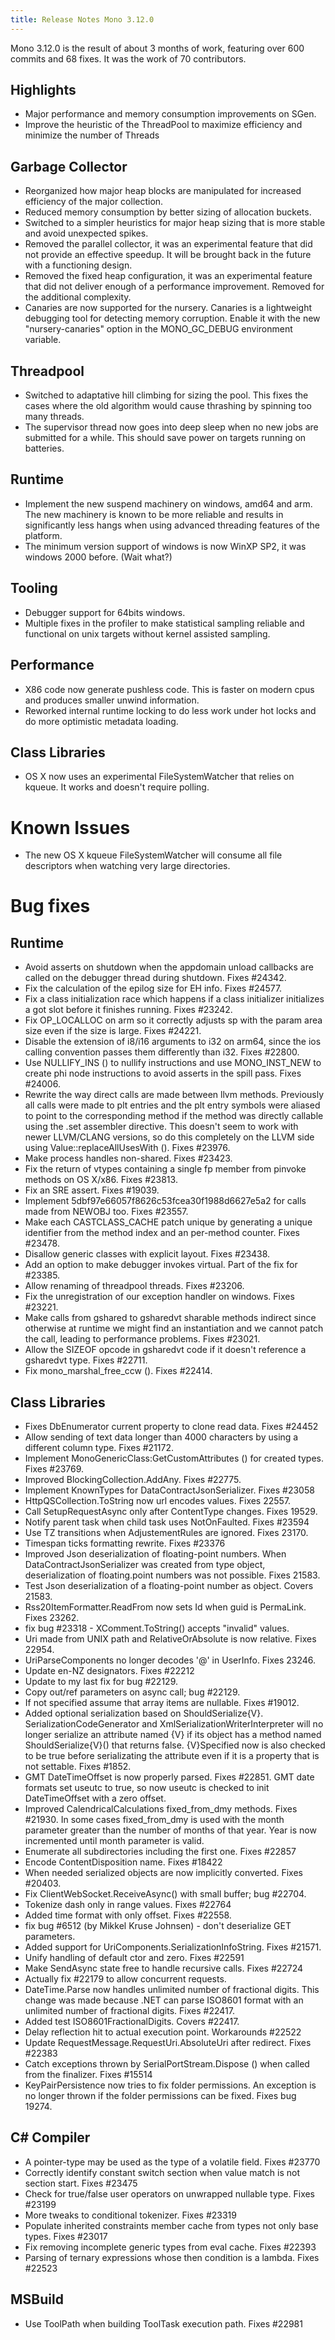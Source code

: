 ```yaml
---
title: Release Notes Mono 3.12.0
---
```


Mono 3.12.0 is the result of about 3 months of work, featuring over 600 commits and 68 fixes. It
was the work of 70 contributors.


Highlights
----------

- Major performance and memory consumption improvements on SGen.
- Improve the heuristic of the ThreadPool to maximize efficiency and minimize the number of Threads


Garbage Collector
-----------------

- Reorganized how major heap blocks are manipulated for increased efficiency of the major collection.
- Reduced memory consumption by better sizing of allocation buckets.
- Switched to a simpler heuristics for major heap sizing that is more stable and avoid unexpected spikes.
- Removed the parallel collector, it was an experimental feature that did not provide an effective speedup. It will be brought back in the future with a functioning design.
- Removed the fixed heap configuration, it was an experimental feature that did not deliver enough of a performance improvement. Removed for the additional complexity.
- Canaries are now supported for the nursery. Canaries is a lightweight debugging tool for detecting memory corruption. Enable it with the new "nursery-canaries" option in the MONO_GC_DEBUG environment variable.

Threadpool
----------

- Switched to adaptative hill climbing for sizing the pool. This fixes the cases where the old algorithm would cause thrashing by spinning too many threads.
- The supervisor thread now goes into deep sleep when no new jobs are submitted for a while. This should save power on targets running on batteries.

Runtime
-------

- Implement the new suspend machinery on windows, amd64 and arm. The new machinery is known to be more reliable and results in significantly less hangs when using advanced threading features of the platform.
- The minimum version support of windows is now WinXP SP2, it was windows 2000 before. (Wait what?)

Tooling
-------

- Debugger support for 64bits windows.
- Multiple fixes in the profiler to make statistical sampling reliable and functional on unix targets without kernel assisted sampling.

Performance
-----------

- X86 code now generate pushless code. This is faster on modern cpus and produces smaller unwind information.
- Reworked internal runtime locking to do less work under hot locks and do more optimistic metadata loading.

Class Libraries
---------------

- OS X now uses an experimental FileSystemWatcher that relies on kqueue. It works and doesn't require polling.

Known Issues
============

- The new OS X kqueue FileSystemWatcher will consume all file descriptors when watching very large directories.


Bug fixes
=========

Runtime
-------

- Avoid asserts on shutdown when the appdomain unload callbacks are called on the debugger thread during shutdown. Fixes #24342.
- Fix the calculation of the epilog size for EH info. Fixes #24577.
- Fix a class initialization race which happens if a class initializer initializes a got slot before it finishes running. Fixes #23242.
- Fix OP_LOCALLOC on arm so it correctly adjusts sp with the param area size even if the size is large. Fixes #24221.
- Disable the extension of i8/i16 arguments to i32 on arm64, since the ios calling convention passes them differently than i32. Fixes #22800.
- Use NULLIFY_INS () to nullify instructions and use MONO_INST_NEW to create phi node instructions to avoid asserts in the spill pass. Fixes #24006.
- Rewrite the way direct calls are made between llvm methods. Previously all calls were made to plt entries and the plt entry symbols were aliased to point to the corresponding method if the method was directly callable using the .set assembler directive. This doesn't seem to work with newer LLVM/CLANG versions, so do this completely on the LLVM side using Value::replaceAllUsesWith (). Fixes #23976.
-  Make process handles non-shared. Fixes #23423.
- Fix the return of vtypes containing a single fp member from pinvoke methods on OS X/x86. Fixes #23813.
- Fix an SRE assert. Fixes #19039.
- Implement 5dbf97e66057f8626c53fcea30f1988d6627e5a2 for calls made from NEWOBJ too. Fixes #23557.
- Make each CASTCLASS_CACHE patch unique by generating a unique identifier from the method index and an per-method counter. Fixes #23478.
- Disallow generic classes with explicit layout. Fixes #23438.
- Add an option to make debugger invokes virtual. Part of the fix for #23385.
- Allow renaming of threadpool threads. Fixes #23206.
- Fix the unregistration of our exception handler on windows. Fixes #23221.
- Make calls from gshared to gsharedvt sharable methods indirect since otherwise at runtime we might find an instantiation and we cannot patch the call, leading to performance problems. Fixes #23021.
- Allow the SIZEOF opcode in gsharedvt code if it doesn't reference a gsharedvt type. Fixes #22711.
- Fix mono_marshal_free_ccw (). Fixes #22414.

Class Libraries
---------------

- Fixes DbEnumerator current property to clone read data. Fixes #24452
- Allow sending of text data longer than 4000 characters by using a different column type. Fixes #21172.
- Implement MonoGenericClass:GetCustomAttributes () for created types. Fixes #23769.
- Improved BlockingCollection.AddAny. Fixes #22775.
- Implement KnownTypes for DataContractJsonSerializer. Fixes #23058
- HttpQSCollection.ToString now url encodes values. Fixes 22557.
- Call SetupRequestAsync only after ContentType changes. Fixes 19529.
- Notify parent task when child task uses NotOnFaulted. Fixes #23594
- Use TZ transitions when AdjustementRules are ignored. Fixes 23170.
- Timespan ticks formatting rewrite. Fixes #23376
- Improved Json deserialization of floating-point numbers. When DataContractJsonSerializer was created from type object, deserialization of floating.point numbers was not possible. Fixes 21583.
- Test Json deserialization of a floating-point number as object. Covers 21583.
- Rss20ItemFormatter.ReadFrom now sets Id when guid is PermaLink. Fixes 23262.
- fix bug #23318 - XComment.ToString() accepts "invalid" values.
- Uri made from UNIX path and RelativeOrAbsolute is now relative. Fixes 22954.
- UriParseComponents no longer decodes '@' in UserInfo. Fixes 23246.
- Update en-NZ designators. Fixes #22212
- Update to my last fix for bug #22129.
- Copy out/ref parameters on async call; bug #22129.
- If not specified assume that array items are nullable. Fixes #19012.
- Added optional serialization based on ShouldSerialize{V}. SerializationCodeGenerator and XmlSerializationWriterInterpreter will no longer serialize an attribute named {V} if its object has a method named ShouldSerialize{V}() that returns false. {V}Specified now is also checked to be true before serializating the attribute even if it is a property that is not settable. Fixes #1852.
- GMT DateTimeOffset is now properly parsed. Fixes #22851. GMT date formats set useutc to true, so now useutc is checked to init DateTimeOffset with a zero offset.
- Improved CalendricalCalculations fixed_from_dmy methods. Fixes #21930. In some cases fixed_from_dmy is used with the month parameter greater than the number of months of that year. Year is now incremented until month parameter is valid.
- Enumerate all subdirectories including the first one. Fixes #22857
- Encode ContentDisposition name. Fixes #18422
- When needed serialized objects are now implicitly converted. Fixes #20403.
- Fix ClientWebSocket.ReceiveAsync() with small buffer; bug #22704.
- Tokenize dash only in range values. Fixes #22764
- Added time format with only offset. Fixes #22558.
- fix bug #6512 (by Mikkel Kruse Johnsen) - don't deserialize GET parameters.
- Added support for UriComponents.SerializationInfoString. Fixes #21571.
- Unify handling of default ctor and zero. Fixes #22591
- Make SendAsync state free to handle recursive calls. Fixes #22724
- Actually fix #22179 to allow concurrent requests.
- DateTime.Parse now handles unlimited number of fractional digits. This change was made because .NET can parse ISO8601 format with an unlimited number of fractional digits. Fixes #22417.
- Added test ISO8601FractionalDigits. Covers #22417.
- Delay reflection hit to actual execution point. Workarounds #22522
- Update RequestMessage.RequestUri.AbsoluteUri after redirect. Fixes #22383
- Catch exceptions thrown by SerialPortStream.Dispose () when called from the finalizer. Fixes #15514
- KeyPairPersistence now tries to fix folder permissions. An exception is no longer thrown if the folder permissions can be fixed. Fixes bug 19274.

C# Compiler
-----------

- A pointer-type may be used as the type of a volatile field. Fixes #23770
- Correctly identify constant switch section when value match is not section start. Fixes #23475
- Check for true/false user operators on unwrapped nullable type. Fixes #23199
- More tweaks to conditional tokenizer. Fixes #23319
- Populate inherited constraints member cache from types not only base types. Fixes #23017
- Fix removing incomplete generic types from eval cache. Fixes #22393
- Parsing of ternary expressions whose then condition is a lambda. Fixes #22523

MSBuild
-------

- Use ToolPath when building ToolTask execution path. Fixes #22981
